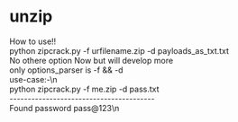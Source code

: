 # unzip
How to use!!<br/>
python zipcrack.py -f urfilename.zip -d payloads_as_txt.txt<br/>
No othere option Now but will develop more<br/>
only options_parser is -f && -d<br/>
use-case:-\n <br/>
python zipcrack.py -f me.zip -d pass.txt<br/>
----------------------------------------<br/>
Found password pass@123\n
